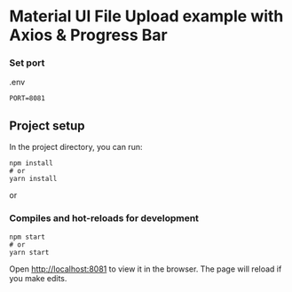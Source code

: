 # Material UI File Upload example with Axios & Progress Bar

### Set port
.env
```
PORT=8081
```
## Project setup
In the project directory, you can run:

```
npm install
# or
yarn install
```
or

### Compiles and hot-reloads for development

```
npm start
# or
yarn start
```
Open [http://localhost:8081](http://localhost:8081) to view it in the browser.
The page will reload if you make edits.